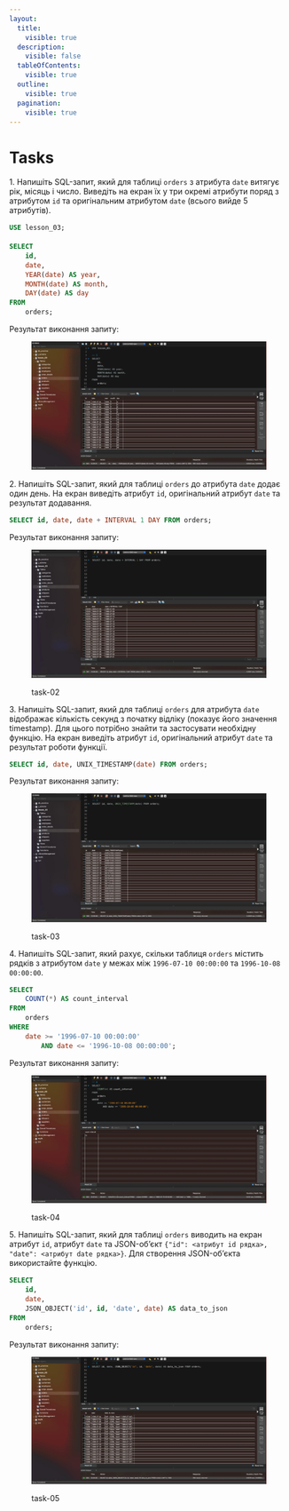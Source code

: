 ```yaml
---
layout:
  title:
    visible: true
  description:
    visible: false
  tableOfContents:
    visible: true
  outline:
    visible: true
  pagination:
    visible: true
---
```


# Tasks

1\. Напишіть SQL-запит, який для таблиці `orders` з атрибута `date` витягує рік, місяць і число. Виведіть на екран їх у три окремі атрибути поряд з атрибутом `id` та оригінальним атрибутом `date` (всього вийде 5 атрибутів).

```sql
USE lesson_03;

SELECT 
    id,
    date,
    YEAR(date) AS year,
    MONTH(date) AS month,
    DAY(date) AS day
FROM
    orders;
```

Результат виконання запиту:

<figure><img src="../.gitbook/assets/hw-07_task-01.webp" alt=""><figcaption></figcaption></figure>

2\. Напишіть SQL-запит, який для таблиці `orders` до атрибута `date` додає один день. На екран виведіть атрибут `id`, оригінальний атрибут `date` та результат додавання.

```sql
SELECT id, date, date + INTERVAL 1 DAY FROM orders;
```

Результат виконання запиту:

<figure><img src="../.gitbook/assets/hw-07_task-02.webp" alt=""><figcaption><p>task-02</p></figcaption></figure>

3\. Напишіть SQL-запит, який для таблиці `orders` для атрибута `date` відображає кількість секунд з початку відліку (показує його значення timestamp). Для цього потрібно знайти та застосувати необхідну функцію. На екран виведіть атрибут `id`, оригінальний атрибут `date` та результат роботи функції.

```sql
SELECT id, date, UNIX_TIMESTAMP(date) FROM orders;
```

Результат виконання запиту:

<figure><img src="../.gitbook/assets/hw-07_task-03.webp" alt=""><figcaption><p>task-03</p></figcaption></figure>

4\. Напишіть SQL-запит, який рахує, скільки таблиця `orders` містить рядків з атрибутом `date` у межах між `1996-07-10 00:00:00` та `1996-10-08 00:00:00`.

```sql
SELECT 
    COUNT(*) AS count_interval
FROM
    orders
WHERE
    date >= '1996-07-10 00:00:00'
        AND date <= '1996-10-08 00:00:00';
```

Результат виконання запиту:

<figure><img src="../.gitbook/assets/hw-07_task-04.webp" alt=""><figcaption><p>task-04</p></figcaption></figure>

5\. Напишіть SQL-запит, який для таблиці `orders` виводить на екран атрибут `id`, атрибут `date` та JSON-об’єкт `{"id": <атрибут id рядка>, "date": <атрибут date рядка>}`. Для створення JSON-об’єкта використайте функцію.

```sql
SELECT 
    id,
    date,
    JSON_OBJECT('id', id, 'date', date) AS data_to_json
FROM
    orders;
```

Результат виконання запиту:

<figure><img src="../.gitbook/assets/hw-07_task-05.webp" alt=""><figcaption><p>task-05</p></figcaption></figure>
